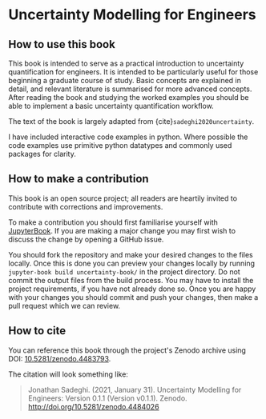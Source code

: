 # Uncertainty Modelling for Engineers

## How to use this book

This book is intended to serve as a practical introduction to uncertainty quantification for engineers.
It is intended to be particularly useful for those beginning a graduate course of study.
Basic concepts are explained in detail, and relevant literature is summarised for more advanced concepts.
After reading the book and studying the worked examples you should be able to implement a basic uncertainty quantification workflow.

The text of the book is largely adapted from {cite}`sadeghi2020uncertainty`.

I have included interactive code examples in python. Where possible the code examples use primitive python datatypes and commonly used packages for clarity.

## How to make a contribution

This book is an open source project; all readers are heartily invited to contribute with corrections and improvements.

To make a contribution you should first familiarise yourself with [JupyterBook](https://jupyterbook.org).
If you are making a major change you may first wish to discuss the change by opening a GitHub issue.

You should fork the repository and make your desired changes to the files locally.
Once this is done you can preview your changes locally by running `jupyter-book build uncertainty-book/` in the project directory.
Do not commit the output files from the build process.
You may have to install the project requirements, if you have not already done so.
Once you are happy with your changes you should commit and push your changes, then make a pull request which we can review.

## How to cite

You can reference this book through the project's Zenodo archive using DOI: 
[10.5281/zenodo.4483793](https://doi.org/10.5281/zenodo.4483793). 

The citation will look something like:

> Jonathan Sadeghi. (2021, January 31). Uncertainty Modelling for Engineers: Version 0.1.1 (Version v0.1.1). Zenodo. http://doi.org/10.5281/zenodo.4484026

